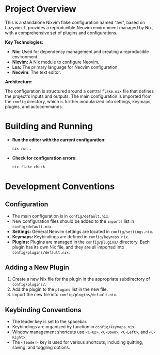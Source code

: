 # Project Overview

This is a standalone Nixvim flake configuration named "avi", based on Lazyvim. It provides a reproducible Neovim environment managed by Nix, with a comprehensive set of plugins and configurations.

**Key Technologies:**

*   **Nix:** Used for dependency management and creating a reproducible environment.
*   **Nixvim:** A Nix module to configure Neovim.
*   **Lua:** The primary language for Neovim configuration.
*   **Neovim:** The text editor.

**Architecture:**

The configuration is structured around a central `flake.nix` file that defines the project's inputs and outputs. The main configuration is imported from the `config` directory, which is further modularized into settings, keymaps, plugins, and autocommands.

# Building and Running

*   **Run the editor with the current configuration:**
    ```bash
    nix run .
    ```

*   **Check for configuration errors:**
    ```bash
    nix flake check
    ```

# Development Conventions

## Configuration

*   The main configuration is in `config/default.nix`.
*   New configuration files should be added to the `imports` list in `config/default.nix`.
*   **Settings:** General Neovim settings are located in `config/settings.nix`.
*   **Keymaps:** Keybindings are defined in `config/keymaps.nix`.
*   **Plugins:** Plugins are managed in the `config/plugins/` directory. Each plugin has its own Nix file, and they are all imported into `config/plugins/default.nix`.

## Adding a New Plugin

1.  Create a new Nix file for the plugin in the appropriate subdirectory of `config/plugins/`.
2.  Add the plugin to the `plugins` list in the new file.
3.  Import the new file into `config/plugins/default.nix`.

## Keybinding Conventions

*   The leader key is set to the spacebar.
*   Keybindings are organized by function in `config/keymaps.nix`.
*   Window management shortcuts use `<C-Up>`, `<C-Down>`, `<C-Left>`, and `<C-Right>`.
*   The `<leader>` key is used for various shortcuts, including quitting, saving, and toggling options.
